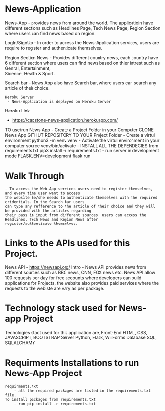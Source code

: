 
      
      
# News-Application
   News-App
      - provides news from around the world. The applicatioin have different sections such as Headlines Page, Tech News Page, Region Section where users can find news based on region. 
  
  LogIn/SignUp 
     - In order to access the News-Application services, users are require to register and authenticate themselves. 
      
  Region Section News 
    - Provides different country news, each country have 6 different section where users can find news based on thier intrest such as Genral, Entertainment,  
      Sicence, Health & Sport. 
      
  Search bar 
    - News App also have Search bar, where users can search any article of their choice. 
    
    Heroku Server
     - News-Application is deployed on Heroku Server 
  Heroku Link 
   - https://capstone-news-application.herokuapp.com/



TO use/run News App
    - Create a Project Folder in your Computer 
       CLONE News App GITHUT REPOSITORY TO YOUR Project Folder 
    - Create a virtul environment 
          python3 -m venv venv
    - Activate the virtul environment in your computer 
          source venv/bin/activate
    - INSTALL ALL THE DEPENDECIES from requirements.txt
         pip3 install -r requirements.txt
    - run server in development mode 
          FLASK_ENV=development flask run 
 
    
 # Walk Through
    - To access the Web-App services users need to register themselves, and every time user want to access
    the website he/she needs to authenticate themselves with the required cridentials. In the Search bar users
    can type any refference to the article of their choice and they will be provided with the articles regarding 
    their pass in input from different sources. users can access the Headlines, Tech News and Region News after 
    register/authenticate themselves. 
      

# Links to the APIs used for this Project. 
   News API
    - https://newsapi.org/
  Intro 
    - News API provides news from different sources such as BBC news, CNN, FOX news etc. News API allow 100 requests per day for free accounts where developers can build applications for Projects, the website also provides paid services where the requests to the webiste are vary as per package. 
    
# Technology stack used for News-app Project 
  Techologies stact used for this application are, 
  Front-End 
    HTML, CSS, JAVASCRIPT, BOOTSTRAP 
  Server 
    Python, Flask, WTForms
  Database 
    SQL, SQLALCHAMY
    
 # Requirments Installations to run News-App Project 
    requirments.txt
        - all the required packages are listed in the requirements.txt file. 
    To install packages from requirements.txt 
        - run pip install -r requirements.txt
      
      
      
      
      
      
